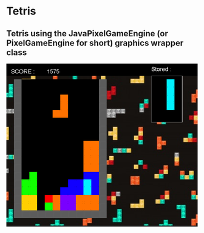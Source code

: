 # Tetris
Tetris using the JavaPixelGameEngine (or PixelGameEngine for short) graphics wrapper class 
-----

![](Tetris.png)
